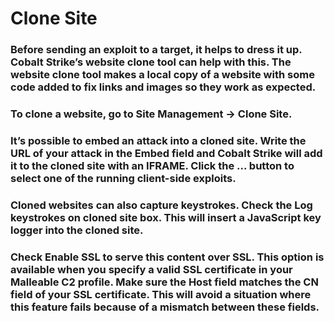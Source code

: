 # Clone Site

### Before sending an exploit to a target, it helps to dress it up. Cobalt Strike’s website clone tool can help with this. The website clone tool makes a local copy of a website with some code added to fix links and images so they work as expected.

### To clone a website, go to Site Management -> Clone Site.

### It’s possible to embed an attack into a cloned site. Write the URL of your attack in the Embed field and Cobalt Strike will add it to the cloned site with an IFRAME. Click the ... button to select one of the running client-side exploits.

### Cloned websites can also capture keystrokes. Check the Log keystrokes on cloned site box. This will insert a JavaScript key logger into the cloned site.

### Check Enable SSL to serve this content over SSL. This option is available when you specify a valid SSL certificate in your Malleable C2 profile. Make sure the Host field matches the CN field of your SSL certificate. This will avoid a situation where this feature fails because of a mismatch between these fields.

